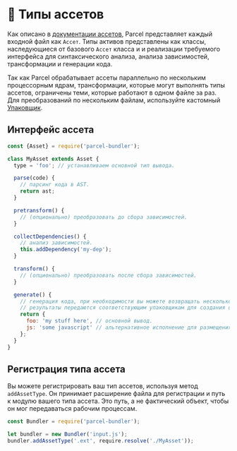 # 📝 Типы ассетов

Как описано в [документации ассетов](assets.html), Parcel представляет каждый входной файл как `Ассет`. Типы активов представлены как классы, наследующиеся от базового `Ассет` класса и и реализации требуемого интерфейса для синтаксического анализа, анализа зависимостей, трансформации и генерации кода.

Так как Parcel обрабатывает ассеты параллельно по нескольким процессорным ядрам, трансформации, которые могут выполнять типы ассетов, ограничены теми, которые работают в одном файле за раз. Для преобразований по нескольким файлам, используйте кастомный [Упаковщик](packagers.html).

## Интерфейс ассета

```javascript
const {Asset} = require('parcel-bundler');

class MyAsset extends Asset {
  type = 'foo'; // устанавливаем основной тип вывода.

  parse(code) {
    // парсинг кода в AST.
    return ast;
  }

  pretransform() {
    // (опционально) преобразовать до сбора зависимостей.
  }

  collectDependencies() {
    // анализ зависимостей.
    this.addDependency('my-dep');
  }

  transform() {
    // (опционально) преобразовать после сбора зависимостей.
  }

  generate() {
    // генерация кода, при необходимости вы можете возвращать несколько расширений.
    // результаты передаются соответствующим упаковщикам для создания окончательных бандлов.
    return {
      foo: 'my stuff here', // основной вывод.
      js: 'some javascript' // альтернативное исполнение для размещения в JS бандле, если необходимо.
    };
  }
}
```

## Регистрация типа ассета

Вы можете регистрировать ваш тип ассетов, используя метод `addAssetType`. Он принимает расширение файла для регистрации и путь к модулю вашего типа ассета. Это путь, а не фактический объект, чтобы он мог передаваться рабочим процессам.

```javascript
const Bundler = require('parcel-bundler');

let bundler = new Bundler('input.js');
bundler.addAssetType('.ext', require.resolve('./MyAsset'));
```
